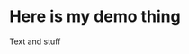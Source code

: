 # Here is my demo thing

Text and stuff

<div class="flourish-embed flourish-chart" data-src="visualisation/14926890"><script src="https://public.flourish.studio/resources/embed.js"></script></div>
